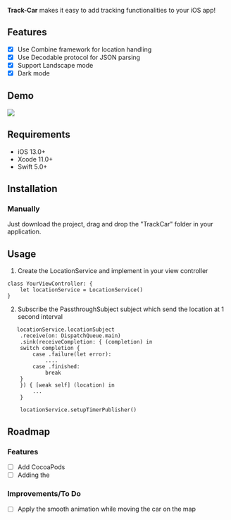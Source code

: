 **Track-Car** makes it easy to add tracking functionalities to your iOS app! 

## Features
- [x] Use Combine framework for location handling
- [x] Use Decodable protocol for JSON parsing
- [x] Support Landscape mode
- [x] Dark mode

## Demo
![](https://github.com/ram2386/Track-Car/blob/master/Track%20car.gif)

## Requirements
 - iOS 13.0+
 - Xcode 11.0+
 - Swift 5.0+
 
## Installation
### Manually

Just download the project, drag and drop the "TrackCar" folder in your application.

## Usage
1. Create the LocationService and implement in your view controller
```
class YourViewController: {
    let locationService = LocationService()    
}
```

2. Subscribe the PassthroughSubject subject which send the location at 1 second interval
```
   locationService.locationSubject
    .receive(on: DispatchQueue.main)
    .sink(receiveCompletion: { (completion) in
    switch completion {
        case .failure(let error):
            ....
        case .finished:
            break
    }
    }) { [weak self] (location) in
        ...
    }
    
    locationService.setupTimerPublisher()
```

## Roadmap
### Features

- [ ] Add CocoaPods
- [ ] Adding the 
 
### Improvements/To Do
- [ ] Apply the smooth animation while moving the car on the map
